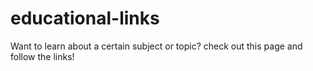 # educational-links
Want to learn about a certain subject or topic? check out this page and follow the links!
